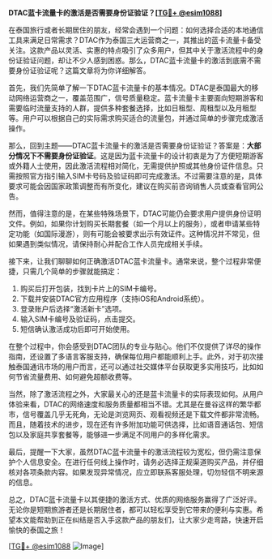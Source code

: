 **DTAC蓝卡流量卡的激活是否需要身份证验证？[[TG💪+ @esim1088](https://t.me/s/esim1088)]**

在泰国旅行或者长期居住的朋友，经常会遇到一个问题：如何选择合适的本地通信工具来满足日常需求？DTAC作为泰国三大运营商之一，其推出的蓝卡流量卡备受关注。这款产品以灵活、实惠的特点吸引了众多用户，但其中关于激活流程中的身份证验证问题，却让不少人感到困惑。那么，DTAC蓝卡流量卡的激活到底需不需要身份证验证呢？这篇文章将为你详细解答。

首先，我们先简单了解一下DTAC蓝卡流量卡的基本情况。DTAC是泰国最大的移动网络运营商之一，覆盖范围广，信号质量稳定。蓝卡流量卡主要面向短期游客和需要临时流量支持的人群，提供多种套餐选择，比如日租型、周租型以及月租型等。用户可以根据自己的实际需求购买适合的流量包，并通过简单的步骤完成激活操作。

那么，回到主题——DTAC蓝卡流量卡的激活是否需要身份证验证？答案是：**大部分情况下不需要身份证验证**。这是因为蓝卡流量卡的设计初衷是为了方便短期游客或外籍人士使用，因此激活流程相对简化，无需提供护照或其他身份证件信息。只需按照官方指引输入SIM卡号码及验证码即可完成激活。不过需要注意的是，具体要求可能会因国家政策调整而有所变化，建议在购买前咨询销售人员或查看官网公告。

然而，值得注意的是，在某些特殊场景下，DTAC可能仍会要求用户提供身份证明文件。例如，如果你计划购买长期套餐（如一个月以上的服务），或者申请某些特定功能（如国际漫游），则有可能会被要求出示有效证件。这种情况并不常见，但如果遇到类似情况，请保持耐心并配合工作人员完成相关手续。

接下来，让我们聊聊如何正确激活DTAC蓝卡流量卡。通常来说，整个过程非常便捷，只需几个简单的步骤就能搞定：

1. 购买后打开包装，找到卡片上的SIM卡编号。
2. 下载并安装DTAC官方应用程序（支持iOS和Android系统）。
3. 登录账户后选择“激活新卡”选项。
4. 输入SIM卡编号及验证码，点击提交。
5. 短信确认激活成功后即可开始使用。

在整个过程中，你会感受到DTAC团队的专业与贴心。他们不仅提供了详尽的操作指南，还设置了多语言客服支持，确保每位用户都能顺利上手。此外，对于初次接触泰国通讯市场的用户而言，还可以通过社交媒体平台获取更多实用技巧，比如如何节省流量费用、如何避免超额收费等。

当然，除了激活流程之外，大家最关心的还是蓝卡流量卡的实际表现如何。从用户体验来看，DTAC的网络速度和服务质量都相当不错。尤其是在曼谷这样的繁华都市，信号覆盖几乎无死角，无论是浏览网页、观看视频还是下载文件都非常流畅。而且，随着技术的进步，现在还有许多附加功能可供选择，比如语音通话包、短信包以及家庭共享套餐等，能够进一步满足不同用户的多样化需求。

最后，提醒一下大家，虽然DTAC蓝卡流量卡的激活流程较为宽松，但仍需注意保护个人信息安全。在进行任何线上操作时，请务必选择正规渠道购买产品，并仔细核对各项条款内容。如果发现异常情况，应立即联系客服处理，切勿轻信不明来源的信息。

总之，DTAC蓝卡流量卡以其便捷的激活方式、优质的网络服务赢得了广泛好评。无论你是短期旅游者还是长期居住者，都可以轻松享受到它带来的便利与实惠。希望本文能帮助到正在纠结是否入手这款产品的朋友们，让大家少走弯路，快速开启愉快的泰国之旅！

[[TG💪+ @esim1088](https://t.me/s/esim1088) ![Image](https://i.postimg.cc/4NQfJmqS/Snipaste-2025-05-13-00-14-12.png)]